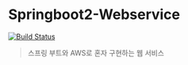 # Springboot2-Webservice
[![Build Status](https://travis-ci.org/Wooojiin/springboot2-webservice.svg?branch=master)](https://travis-ci.org/Wooojiin/springboot2-webservice)
> 스프링 부트와 AWS로 혼자 구현하는 웹 서비스


